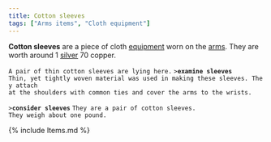 ```yaml
---
title: Cotton sleeves
tags: ["Arms items", "Cloth equipment"]
---
```

**Cotton sleeves** are a piece of cloth
[equipment](equipment "wikilink") worn on the [arms](arms "wikilink").
They are worth around 1 [silver](gold "wikilink") 70 copper.

`A pair of thin cotton sleeves are lying here.`
`>`**`examine sleeves`**
`Thin, yet tightly woven material was used in making these sleeves. They attach`
`at the shoulders with common ties and cover the arms to the wrists.`

`>`**`consider sleeves`**
`They are a pair of cotton sleeves.`
`They weigh about one pound.`

{% include Items.md %}
 
